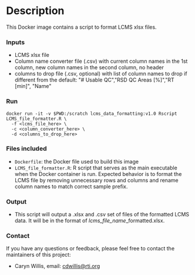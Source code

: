 # Description

This Docker image contains a script to format LCMS xlsx files.

### Inputs
- LCMS xlsx file
- Column name converter file (.csv) with current column names in the 1st column, new column names in the second column, no header
- columns to drop file (.csv, optional) with list of column names to drop if different from the default: "# Usable QC","RSD QC Areas [%]","RT [min]", "Name"

### Run
```
docker run -it -v $PWD:/scratch lcms_data_formatting:v1.0 Rscript LCMS_file_formatter.R \
  -f <lcms_file_here> \
  -c <column_converter_here> \
  -d <columns_to_drop_here>
```

### Files included

- `Dockerfile`: the Docker file used to build this image
- `LCMS_file_formatter.R`: R script that serves as the main executable when the Docker container is run.  Expected behavior is to format the LCMS file by removing unnecessary rows and columns and rename column names to match correct sample prefix.

### Output
- This script will output a .xlsx and .csv set of files of the formatted LCMS data. It will be in the format of *lcms_file_name*_formatted.xlsx.

### Contact

If you have any questions or feedback, please feel free to contact the maintainers of this project:

- Caryn Willis, email: cdwillis@rti.org
